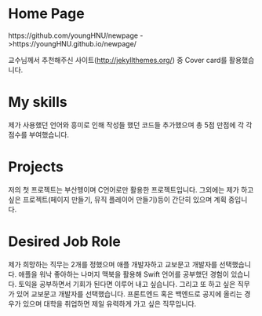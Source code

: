 <h1>Home Page</h1>
https://github.com/youngHNU/newpage ->https://youngHNU.github.io/newpage/

교수님께서 추천해주신 사이트(http://jekyllthemes.org/) 중 Cover card를 활용했습니다.

<h1>My skills</h1>
제가 사용했던 언어와 흥미로 인해 작성들 했던 코드들 추가했으며 총 5점 만점에 각 각 점수를 부여했습니다.

<h1>Projects</h1>
저의 첫 프로젝트는 부산헹이며 C언어로만 활용한 프로젝트입니다. 그외에는 제가 하고 싶은 프로젝트(페이지 만들기, 뮤직 플레이어 만들기)등이 간단히 있으며 계획 중입니다.


<h1>Desired Job Role</h1>
제가 희망하는 직무는 2개를 정했으며 애플 개발자하고 교보문고 개발자를 선택했습니다. 애플을 워낙 좋아하는 나머지 맥북을 활용해 Swift 언어를 공부했던 경험이 있습니다. 토익을 공부하면서 기회가 된다면 이루어 내고 싶습니다.
그리고 또 하고 싶은 직무가 있어 교보문고 개발자를 선택했습니다. 프론트엔드 혹은 백엔드로 공지에 올리는 경우가 있으며 대학을 취업하면 제일 유력하게 가고 싶은 직무입니다.
